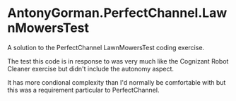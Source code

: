 # AntonyGorman.PerfectChannel.LawnMowersTest
A solution to the PerfectChannel LawnMowersTest coding exercise.

The test this code is in response to was very much like the Cognizant Robot Cleaner exercise but didn't include the autonomy aspect.

It has more condional complexity than I'd normally be comfortable with but this was a requirement particular to PerfectChannel.
